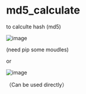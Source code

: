 # md5_calculate
to calculte hash (md5)

![image](https://github.com/user-attachments/assets/352f5238-0d2e-4e90-b091-55defd94757e)

(need pip some moudles)


or



![image](https://github.com/user-attachments/assets/5eb4ba60-3f8e-49a6-ae77-ddfe46f9f3c1)

（Can be used directly）

